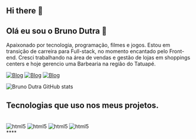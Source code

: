 ## Hi there 👋

## Olá eu sou o Bruno Dutra 🤙
Apaixonado por tecnologia, programação, filmes e jogos. 
Estou em transição de carreira para Full-stack, no momento encantado pelo Front-end. Cresci trabalhando na área de vendas e gestão de lojas em shoppings centers e hoje gerencio uma Barbearia na região do Tatuapé. 

[![Blog](https://img.shields.io/badge/Instagram-E4405F?style=for-the-badge&logo=instagram&logoColor=white)](https://instagram.com/bruno.dutra91)
[![Blog](https://img.shields.io/badge/LinkedIn-0077B5?style=for-the-badge&logo=linkedin&logoColor=white)](https://www.linkedin.com/in/bruno-dutra-9b3582120/)
[![Blog](https://img.shields.io/badge/Gmail-D14836?style=for-the-badge&logo=gmail&logoColor=white)](cicbrunorocha91@gmail.com)


![Bruno Dutra GitHub stats](https://github-readme-stats.vercel.app/api?username=BrunoDutra91&show_icons=true&theme=radical)

## Tecnologias que uso nos meus projetos.

<div style="display:inline_block"><br/>
    <img align="center" alt="html5" src="https://img.shields.io/badge/HTML5-E34F26?style=for-the-badge&logo=html5&logoColor=white"/>
     <img align="center" alt="html5" src="https://img.shields.io/badge/CSS3-1572B6?style=for-the-badge&logo=css3&logoColor=white"/>
      <img align="center" alt="html5" src="https://img.shields.io/badge/JavaScript-F7DF1E?style=for-the-badge&logo=javascript&logoColor=black"/>
       <img align="center" alt="html5" src="https://img.shields.io/badge/React-20232A?style=for-the-badge&logo=react&logoColor=61DAFB"/>
</div>****
